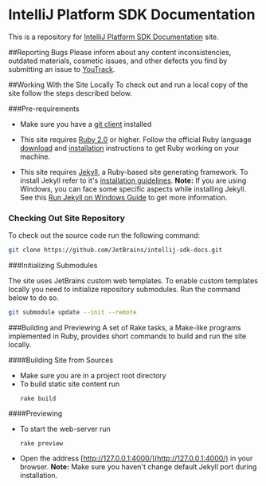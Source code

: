 IntelliJ Platform SDK Documentation
=======

This is a repository for 
[IntelliJ Platform SDK Documentation](http://www.jetbrains.org/intellij/sdk/docs/)
site.

##Reporting Bugs
Please inform about any content inconsistencies, outdated materials, cosmetic issues, and other defects you find by submitting an issue to
[YouTrack](https://youtrack.jetbrains.com/issues/IJSDK).

##Working With the Site Locally
To check out and run a local copy of the site follow the steps described below.

###Pre-requirements

*  Make sure you have a 
   [git client](http://git-scm.com/downloads)
   installed

*  This site requires
   [Ruby 2.0](https://www.ruby-lang.org/) or higher.
   Follow the official Ruby language
   [download](https://www.ruby-lang.org/en/downloads/)
   and
   [installation](https://www.ruby-lang.org/en/documentation/installation/)
   instructions to get Ruby working on your machine.
   
*  This site requires [Jekyll](http://jekyllrb.com/), 
   a Ruby-based site generating framework.
   To install Jekyll refer to it's
   [installation guidelines](http://jekyllrb.com/docs/installation/).
   **Note:** If you are using Windows, you can face some specific aspects while installing Jekyll.
   See this [Run Jekyll on Windows Guide](http://jekyll-windows.juthilo.com/) to get more information.
   
### Checking Out Site Repository

To check out the source code run the following command:

```bash
git clone https://github.com/JetBrains/intellij-sdk-docs.git
```
   
###Initializing Submodules

The site uses JetBrains custom web templates.
To enable custom templates locally you need to initialize repository submodules.
Run the command below to do so.
 
```bash
git submodule update --init --remote
```

###Building and Previewing 
A set of Rake tasks, a Make-like programs implemented in Ruby, provides short commands to build and run the site locally.

####Building Site from Sources
 
*  Make sure you are in a project root directory
*  To build static site content run
   ```
   rake build
   ```
   
####Previewing

*  To start the web-server run
    ```
    rake preview
    ```
*  Open the address
   [http://127.0.0.1:4000/](http://127.0.0.1:4000/)
   in your browser.
   **Note:** Make sure you haven't change default Jekyll port during installation.


